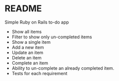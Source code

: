 # README

Simple Ruby on Rails to-do app

* Show all items
* Filter to show only un-completed items
* Show a single item
* Add a new item
* Update an item
* Delete an item
* Complete an item
* Ability to un-complete an already completed item.
* Tests for each requirement
